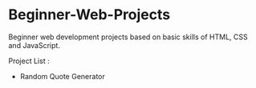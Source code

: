 # Beginner-Web-Projects
Beginner web development projects based on basic skills of HTML, CSS and JavaScript.

Project List :
- Random Quote Generator
